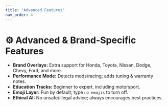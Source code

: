 ```yaml
---
title: "Advanced Features"
nav_order: 4
---
```


# ⚙️ Advanced & Brand-Specific Features

- **Brand Overlays:** Extra support for Honda, Toyota, Nissan, Dodge, Chevy, Ford, and more.
- **Performance Mode:** Detects mods/racing; adds tuning & warranty notes.
- **Education Tracks:** Beginner to expert, including motorsport.
- **Emoji Layer:** Fun by default; type `no emojis` to turn off.
- **Ethical AI:** No unsafe/illegal advice; always encourages best practices.